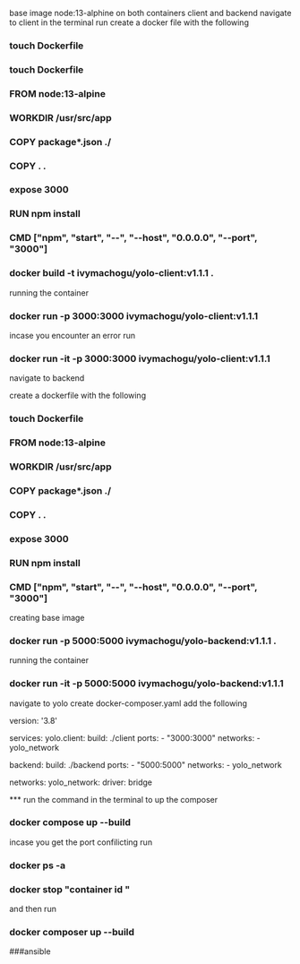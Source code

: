 base image node:13-alphine on both containers client and backend 
navigate to client  in the terminal run 
create a docker file with the following 
### touch Dockerfile 

### touch Dockerfile

### FROM node:13-alpine 

### WORKDIR /usr/src/app

### COPY package*.json ./

### COPY . .

### expose  3000

### RUN npm install

### CMD ["npm", "start", "--", "--host", "0.0.0.0", "--port", "3000"]

### docker build -t ivymachogu/yolo-client:v1.1.1 .

running the container 

### docker run -p 3000:3000 ivymachogu/yolo-client:v1.1.1

incase you encounter an error  run
### docker run  -it -p 3000:3000 ivymachogu/yolo-client:v1.1.1

navigate to backend 

create a dockerfile with the following 
### touch Dockerfile

### FROM node:13-alpine 

### WORKDIR /usr/src/app

### COPY package*.json ./

### COPY . .

### expose  3000

### RUN npm install

### CMD ["npm", "start", "--", "--host", "0.0.0.0", "--port", "3000"]

creating base image  

### docker run -p 5000:5000 ivymachogu/yolo-backend:v1.1.1 .

running the container 


### docker run  -it -p 5000:5000 ivymachogu/yolo-backend:v1.1.1

navigate to yolo create docker-composer.yaml
 add the following 

 version: '3.8'

services:
  yolo.client:
    build: ./client
    ports:
      - "3000:3000"
    networks:
      -  yolo_network

  backend:
    build: ./backend
    ports:
      - "5000:5000"
    networks:
      - yolo_network

networks:
  yolo_network:
    driver: bridge


   *** run the command in the terminal to up the composer  
### docker compose up  --build 

incase you get the port confilicting run 
###  docker ps -a
 ### docker stop "container id "
and  then run 
### docker composer up --build 



###ansible 

